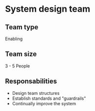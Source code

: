 # System design team
## Team type
Enabling
## Team size
3 - 5 People
## Responsabilities
* Design team structures
* Establish standards and "guardrails"
* Continually improve the system